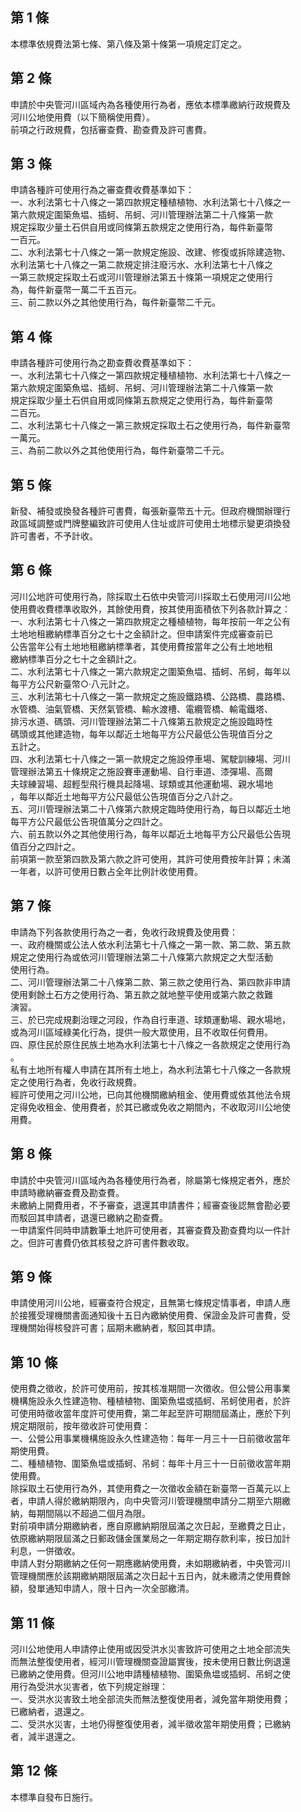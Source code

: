 第 1 條
-------
本標準依規費法第七條、第八條及第十條第一項規定訂定之。

第 2 條
-------
申請於中央管河川區域內為各種使用行為者，應依本標準繳納行政規費及  
河川公地使用費（以下簡稱使用費）。  
前項之行政規費，包括審查費、勘查費及許可書費。

第 3 條
-------
申請各種許可使用行為之審查費收費基準如下：  
一、水利法第七十八條之一第四款規定種植植物、水利法第七十八條之一  
    第六款規定圍築魚塭、插蚵、吊蚵、河川管理辦法第二十八條第一款  
    規定採取少量土石供自用或同條第五款規定之使用行為，每件新臺幣  
    一百元。  
二、水利法第七十八條之一第一款規定施設、改建、修復或拆除建造物、  
    水利法第七十八條之一第二款規定排注廢污水、水利法第七十八條之  
    一第三款規定採取土石或河川管理辦法第五十條第一項規定之使用行  
    為，每件新臺幣一萬二千五百元。  
三、前二款以外之其他使用行為，每件新臺幣二千元。

第 4 條
-------
申請各種許可使用行為之勘查費收費基準如下：  
一、水利法第七十八條之一第四款規定種植植物、水利法第七十八條之一  
    第六款規定圍築魚塭、插蚵、吊蚵、河川管理辦法第二十八條第一款  
    規定採取少量土石供自用或同條第五款規定之使用行為，每件新臺幣  
    二百元。  
二、水利法第七十八條之一第三款規定採取土石之使用行為，每件新臺幣  
    一萬元。  
三、為前二款以外之其他使用行為，每件新臺幣二千元。

第 5 條
-------
新發、補發或換發各種許可書費，每張新臺幣五十元。但政府機關辦理行  
政區域調整或門牌整編致許可使用人住址或許可使用土地標示變更須換發  
許可書者，不予計收。

第 6 條
-------
河川公地許可使用行為，除採取土石依中央管河川採取土石使用河川公地  
使用費收費標準收取外，其餘使用費，按其使用面積依下列各款計算之：  
一、水利法第七十八條之一第四款規定之種植植物，每年按前一年之公有  
    土地地租繳納標準百分之七十之金額計之。但申請案件完成審查前已  
    公告當年公有土地地租繳納標準者，其使用費按當年之公有土地地租  
    繳納標準百分之七十之金額計之。  
二、水利法第七十八條之一第六款規定之圍築魚塭、插蚵、吊蚵，每年以  
    每平方公尺新臺幣○‧八元計之。  
三、水利法第七十八條之一第一款規定之施設鐵路橋、公路橋、農路橋、  
    水管橋、油氣管橋、天然氣管橋、輸水渡槽、電纜管橋、輸電鐵塔、  
    排污水道、碼頭、河川管理辦法第二十八條第五款規定之施設臨時性  
    碼頭或其他建造物，每年以鄰近土地每平方公尺最低公告現值百分之  
    五計之。  
四、水利法第七十八條之一第一款規定之施設停車場、駕駛訓練場、河川  
    管理辦法第五十條規定之施設賽車運動場、自行車道、漆彈場、高爾  
    夫球練習場、超輕型飛行機具起降場、球類或其他運動場、親水場地  
    ，每年以鄰近土地每平方公尺最低公告現值百分之八計之。  
五、河川管理辦法第二十八條第六款規定臨時使用行為，每日以鄰近土地  
    每平方公尺最低公告現值萬分之四計之。  
六、前五款以外之其他使用行為，每年以鄰近土地每平方公尺最低公告現  
    值百分之四計之。  
前項第一款至第四款及第六款之許可使用，其許可使用費按年計算；未滿  
一年者，以許可使用日數占全年比例計收使用費。

第 7 條
-------
申請為下列各款使用行為之一者，免收行政規費及使用費：  
一、政府機關或公法人依水利法第七十八條之一第一款、第二款、第五款  
    規定之使用行為或依河川管理辦法第二十八條第六款規定之大型活動  
    使用行為。  
二、河川管理辦法第二十八條第二款、第三款之使用行為、第四款非申請  
    使用剩餘土石方之使用行為、第五款之就地整平使用或第六款之救難  
    演習。  
三、於已完成規劃治理之河段，作為自行車道、球類運動場、親水場地，  
    或為河川區域綠美化行為，提供一般大眾使用，且不收取任何費用。  
四、原住民於原住民族土地為水利法第七十八條之一各款規定之使用行為  
    。  
私有土地所有權人申請在其所有土地上，為水利法第七十八條之一各款規  
定之使用行為者，免收行政規費。  
經許可使用之河川公地，已向其他機關繳納租金、使用費或依其他法令規  
定得免收租金、使用費者，於其已繳或免收之期間內，不收取河川公地使  
用費。

第 8 條
-------
申請於中央管河川區域內為各種使用行為者，除屬第七條規定者外，應於  
申請時繳納審查費及勘查費。  
未繳納上開費用者，不予審查，退還其申請書件；經審查後認無會勘必要  
而駁回其申請者，退還已繳納之勘查費。  
一申請案件同時申請數筆土地許可使用者，其審查費及勘查費均以一件計  
之。但許可書費仍依其核發之許可書件數收取。

第 9 條
-------
申請使用河川公地，經審查符合規定，且無第七條規定情事者，申請人應  
於接獲受理機關書面通知後十五日內繳納使用費、保證金及許可書費，受  
理機關始得核發許可書；屆期未繳納者，駁回其申請。

第 10 條
--------
使用費之徵收，於許可使用前，按其核准期間一次徵收。但公營公用事業  
機構施設永久性建造物、種植植物、圍築魚塭或插蚵、吊蚵使用者，於許  
可使用時徵收當年度許可使用費，第二年起至許可期間屆滿止，應於下列  
規定期限前，按年徵收許可使用費：  
一、公營公用事業機構施設永久性建造物：每年一月三十一日前徵收當年  
    期使用費。  
二、種植植物、圍築魚塭或插蚵、吊蚵：每年十月三十一日前徵收當年期  
    使用費。  
除採取土石使用行為外，其使用費之一次徵收金額在新臺幣一百萬元以上  
者，申請人得於繳納期限內，向中央管河川管理機關申請分二期至六期繳  
納，每期間隔以不超過二個月為限。  
對前項申請分期繳納者，應自原繳納期限屆滿之次日起，至繳費之日止，  
依原繳納期限屆滿之日郵政儲金匯業局之一年期定期存款利率，按日加計  
利息，一併徵收。  
申請人對分期繳納之任何一期應繳納使用費，未如期繳納者，中央管河川  
管理機關應於該期繳納期限屆滿之次日起十五日內，就未繳清之使用費餘  
額，發單通知申請人，限十日內一次全部繳清。

第 11 條
--------
河川公地使用人申請停止使用或因受洪水災害致許可使用之土地全部流失  
而無法整復使用者，經河川管理機關查證屬實後，按未使用日數比例退還  
已繳納之使用費。但河川公地申請種植植物、圍築魚塭或插蚵、吊蚵之使  
用行為受洪水災害者，依下列規定辦理：  
一、受洪水災害致土地全部流失而無法整復使用者，減免當年期使用費；  
    已繳納者，退還之。  
二、受洪水災害，土地仍得整復使用者，減半徵收當年期使用費；已繳納  
    者，減半退還之。

第 12 條
--------
本標準自發布日施行。

